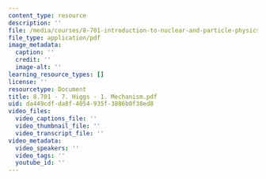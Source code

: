 ```yaml
---
content_type: resource
description: ''
file: /media/courses/8-701-introduction-to-nuclear-and-particle-physics-fall-2020/8701-7-higgs-1-mechanism.pdf
file_type: application/pdf
image_metadata:
  caption: ''
  credit: ''
  image-alt: ''
learning_resource_types: []
license: ''
resourcetype: Document
title: 8.701 - 7. Higgs - 1. Mechanism.pdf
uid: da449cdf-da8f-4054-935f-3886b0f38ed8
video_files:
  video_captions_file: ''
  video_thumbnail_file: ''
  video_transcript_file: ''
video_metadata:
  video_speakers: ''
  video_tags: ''
  youtube_id: ''
---
```

